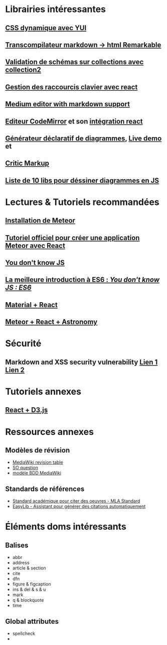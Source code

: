 # Librairies intéressantes

## [CSS dynamique avec YUI](http://yuilibrary.com/yui/docs/stylesheet/)

## [Transcompilateur markdown -> html Remarkable](https://github.com/jonschlinkert/remarkable)

## [Validation de schémas sur collections avec collection2](https://github.com/aldeed/meteor-collection2)

## [Gestion des raccourcis clavier avec react](https://github.com/Chrisui/react-hotkeys)

## [Medium editor with markdown support](http://ionicabizau.github.io/medium-editor-markdown/)

## [Editeur CodeMirror](https://codemirror.net/doc/manual.html#api) et son [intégration react](https://github.com/JedWatson/react-md-editor)

## [Générateur déclaratif de diagrammes](https://github.com/knsv/mermaid), [Live demo](http://knsv.github.io/mermaid/live_editor/) et 

## [Critic Markup](http://criticmarkup.com/)

## [Liste de 10 libs pour déssiner diagrammes en JS](http://modeling-languages.com/javascript-drawing-libraries-diagrams/)

# Lectures & Tutoriels recommandées 

## [Installation de Meteor](https://www.meteor.com/install)

## [Tutoriel officiel pour créer une application Meteor avec React](https://www.meteor.com/tutorials/react/creating-an-app)

## [You don't know JS](https://github.com/getify/You-Dont-Know-JS/blob/master/es6%20&%20beyond/ch1.md)

## [La meilleure introduction à ES6 : *You don't know JS : ES6*](https://github.com/getify/You-Dont-Know-JS/blob/master/es6%20&%20beyond/ch8.md)

## [Material + React](http://www.material-ui.com/)

## [Meteor + React + Astronomy](https://github.com/JesperWe/simple-todos-react-astro)

# Sécurité 

## Markdown and XSS security vulnerability [Lien 1](https://michelf.ca/blog/2010/markdown-and-xss/) [Lien 2](https://github.com/showdownjs/showdown/wiki/Markdown's-XSS-Vulnerability-%28and-how-to-mitigate-it%29)

# Tutoriels annexes

## [React + D3.js](http://nicolashery.com/integrating-d3js-visualizations-in-a-react-app/)

# Ressources annexes

## Modèles de révision 

- [MediaWiki revision table](https://www.mediawiki.org/wiki/Manual:Revision_table)
- [SO question](http://stackoverflow.com/questions/1219608/how-does-one-store-history-of-edits-effectively)
- [modèle BDD MediaWiki](https://upload.wikimedia.org/wikipedia/commons/f/f7/MediaWiki_1.24.1_database_schema.svg)

## Standards de références 

- [Standard académique pour citer des oeuvres - MLA Standard](https://en.wikipedia.org/wiki/MLA_Handbook_for_Writers_of_Research_Papers)
- [EasyLib - Assistant pour générer des citations automatiquement](http://www.easybib.com/cite/)

# Éléments doms intéressants

## Balises

- abbr 
- address
- article & section
- cite
- dfn
- figure & figcaption
- ins & del & s & u
- mark
- q & blockquote
- time

## Global attributes

- spellcheck
- 

